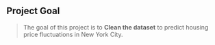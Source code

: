 ## Project Goal
> The goal of this project is to **Clean the dataset** to predict housing price fluctuations in New York City.      
   
  
   
  
 
 
  
